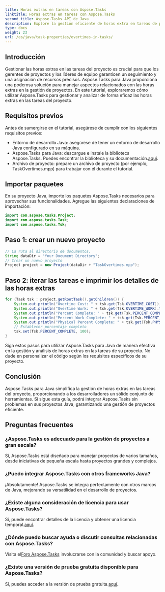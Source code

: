 ```yaml
---
title: Horas extras en tareas con Aspose.Tasks
linktitle: Horas extras en tareas con Aspose.Tasks
second_title: Aspose.Tasks API de Java
description: Explore la gestión eficiente de horas extra en tareas de proyectos con Aspose.Tasks para Java. Simplifique el seguimiento y la asignación de recursos sin esfuerzo.
type: docs
weight: 23
url: /es/java/task-properties/overtimes-in-tasks/
---
```

## Introducción
Gestionar las horas extras en las tareas del proyecto es crucial para que los gerentes de proyectos y los líderes de equipo garanticen un seguimiento y una asignación de recursos precisos. Aspose.Tasks para Java proporciona una poderosa solución para manejar aspectos relacionados con las horas extras en la gestión de proyectos. En este tutorial, exploraremos cómo utilizar Aspose.Tasks para gestionar y analizar de forma eficaz las horas extras en las tareas del proyecto.
## Requisitos previos
Antes de sumergirse en el tutorial, asegúrese de cumplir con los siguientes requisitos previos:
- Entorno de desarrollo Java: asegúrese de tener un entorno de desarrollo Java configurado en su máquina.
-  Aspose.Tasks para Java: descargue e instale la biblioteca Aspose.Tasks. Puedes encontrar la biblioteca y su documentación.[aquí](https://reference.aspose.com/tasks/java/).
- Archivo de proyecto: prepare un archivo de proyecto (por ejemplo, TaskOvertimes.mpp) para trabajar con él durante el tutorial.
## Importar paquetes
En su proyecto Java, importe los paquetes Aspose.Tasks necesarios para aprovechar sus funcionalidades. Agregue las siguientes declaraciones de importación:
```java
import com.aspose.tasks.Project;
import com.aspose.tasks.Task;
import com.aspose.tasks.Tsk;
```
## Paso 1: crear un nuevo proyecto
```java
// La ruta al directorio de documentos.
String dataDir = "Your Document Directory";
// Crear un nuevo proyecto
Project project = new Project(dataDir + "TaskOvertimes.mpp");
```
## Paso 2: iterar las tareas e imprimir los detalles de las horas extras
```java
for (Task tsk : project.getRootTask().getChildren()) {
    System.out.println("Overtime Cost: " + tsk.get(Tsk.OVERTIME_COST));
    System.out.println("Overtime Work: " + tsk.get(Tsk.OVERTIME_WORK).toString());
    System.out.println("Percent Complete: " + tsk.get(Tsk.PERCENT_COMPLETE));
    System.out.println("Percent Work Complete: " + tsk.get(Tsk.PERCENT_WORK_COMPLETE).toString());
    System.out.println("Physical Percent Complete: " + tsk.get(Tsk.PHYSICAL_PERCENT_COMPLETE).toString());
    // Establecer porcentaje completo
    tsk.set(Tsk.PERCENT_COMPLETE, 100);
}
```
Siga estos pasos para utilizar Aspose.Tasks para Java de manera efectiva en la gestión y análisis de horas extras en las tareas de su proyecto. No dude en personalizar el código según los requisitos específicos de su proyecto.
## Conclusión
Aspose.Tasks para Java simplifica la gestión de horas extras en las tareas del proyecto, proporcionando a los desarrolladores un sólido conjunto de herramientas. Si sigue esta guía, podrá integrar Aspose.Tasks sin problemas en sus proyectos Java, garantizando una gestión de proyectos eficiente.
## Preguntas frecuentes
### ¿Aspose.Tasks es adecuado para la gestión de proyectos a gran escala?
Sí, Aspose.Tasks está diseñado para manejar proyectos de varios tamaños, desde iniciativas de pequeña escala hasta proyectos grandes y complejos.
### ¿Puedo integrar Aspose.Tasks con otros frameworks Java?
¡Absolutamente! Aspose.Tasks se integra perfectamente con otros marcos de Java, mejorando su versatilidad en el desarrollo de proyectos.
### ¿Existe alguna consideración de licencia para usar Aspose.Tasks?
 Sí, puede encontrar detalles de la licencia y obtener una licencia temporal.[aquí](https://purchase.aspose.com/temporary-license/).
### ¿Dónde puedo buscar ayuda o discutir consultas relacionadas con Aspose.Tasks?
 Visita el[Foro Aspose.Tasks](https://forum.aspose.com/c/tasks/15) involucrarse con la comunidad y buscar apoyo.
### ¿Existe una versión de prueba gratuita disponible para Aspose.Tasks?
 Sí, puedes acceder a la versión de prueba gratuita.[aquí](https://releases.aspose.com/).